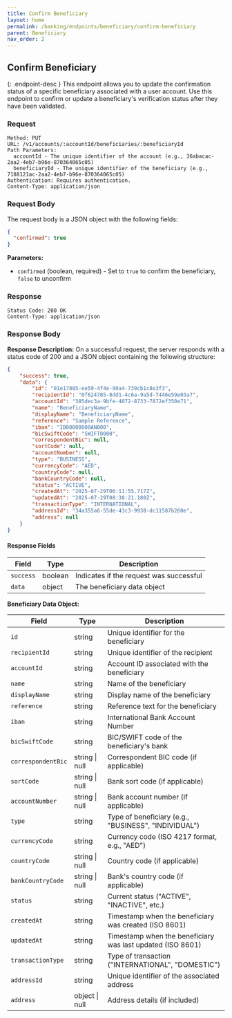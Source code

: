 ```yaml
---
title: Confirm Beneficiary
layout: home
permalink: /banking/endpoints/beneficiary/confirm-beneficiary
parent: Beneficiary
nav_order: 2
---
```


## Confirm Beneficiary

{: .endpoint-desc }
This endpoint allows you to update the confirmation status of a specific beneficiary associated with a user account. Use this endpoint to confirm or update a beneficiary's verification status after they have been validated.

### Request

```
Method: PUT
URL: /v1/accounts/:accountId/beneficiaries/:beneficiaryId
Path Parameters: 
  accountId - The unique identifier of the account (e.g., 36abacac-2aa2-4eb7-b96e-870364065c05)
  beneficiaryId - The unique identifier of the beneficiary (e.g., 7188121ac-2aa2-4eb7-b96e-870364065c05)
Authentication: Requires authentication.
Content-Type: application/json
```

### Request Body

The request body is a JSON object with the following fields:

```json
{
  "confirmed": true
}
```

**Parameters:**
- `confirmed` (boolean, required) - Set to `true` to confirm the beneficiary, `false` to unconfirm

### Response

```
Status Code: 200 OK
Content-Type: application/json
```

### Response Body

**Response Description:** On a successful request, the server responds with a status code of 200 and a JSON object containing the following structure:

```json
{
    "success": true,
    "data": {
        "id": "01e17885-ee59-4f4e-99a4-739cb1c8e3f3",
        "recipientId": "0f624785-8dd1-4c6a-9a5d-7446e59e03a7",
        "accountId": "385dec3a-9bfe-4072-8733-7872ef350e71",
        "name": "BeneficiaryName",
        "displayName": "BeneficiaryName",
        "reference": "Sample Reference",
        "iban": "IB00000000AN000",
        "bicSwiftCode": "SWIFT0000",
        "correspondentBic": null,
        "sortCode": null,
        "accountNumber": null,
        "type": "BUSINESS",
        "currencyCode": "AED",
        "countryCode": null,
        "bankCountryCode": null,
        "status": "ACTIVE",
        "createdAt": "2025-07-29T06:11:55.717Z",
        "updatedAt": "2025-07-29T08:38:21.180Z",
        "transactionType": "INTERNATIONAL",
        "addressId": "34a355a6-55de-43c3-9938-dc11587b260e",
        "address": null
    }
}
```

#### Response Fields

| Field | Type | Description |
|-------|------|-------------|
| `success` | boolean | Indicates if the request was successful |
| `data` | object | The beneficiary data object |

**Beneficiary Data Object:**

| Field | Type | Description |
|-------|------|-------------|
| `id` | string | Unique identifier for the beneficiary |
| `recipientId` | string | Unique identifier of the recipient |
| `accountId` | string | Account ID associated with the beneficiary |
| `name` | string | Name of the beneficiary |
| `displayName` | string | Display name of the beneficiary |
| `reference` | string | Reference text for the beneficiary |
| `iban` | string | International Bank Account Number |
| `bicSwiftCode` | string | BIC/SWIFT code of the beneficiary's bank |
| `correspondentBic` | string \| null | Correspondent BIC code (if applicable) |
| `sortCode` | string \| null | Bank sort code (if applicable) |
| `accountNumber` | string \| null | Bank account number (if applicable) |
| `type` | string | Type of beneficiary (e.g., "BUSINESS", "INDIVIDUAL") |
| `currencyCode` | string | Currency code (ISO 4217 format, e.g., "AED") |
| `countryCode` | string \| null | Country code (if applicable) |
| `bankCountryCode` | string \| null | Bank's country code (if applicable) |
| `status` | string | Current status ("ACTIVE", "INACTIVE", etc.) |
| `createdAt` | string | Timestamp when the beneficiary was created (ISO 8601) |
| `updatedAt` | string | Timestamp when the beneficiary was last updated (ISO 8601) |
| `transactionType` | string | Type of transaction ("INTERNATIONAL", "DOMESTIC") |
| `addressId` | string | Unique identifier of the associated address |
| `address` | object \| null | Address details (if included) |
